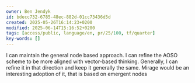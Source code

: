 ```yaml
---
owner: Ben Jendyk
id: bdecc732-6785-48ec-882d-01cc73436d5d
created: 2025-05-26T16:14:23+0200
modified: 2025-06-14T15:16:52+0200
tags: [access/public, language/en, pr/25/100, tf/quarter]
key-words: []
---
```


I can maintain the general node based approach. I can refine the AOSO scheme to be more aligned with vector-based thinking. Generally, I can refine it in that direction and keep it generally the same.
Mirage would be an interesting adoption of it, that is based on emergent nodes 